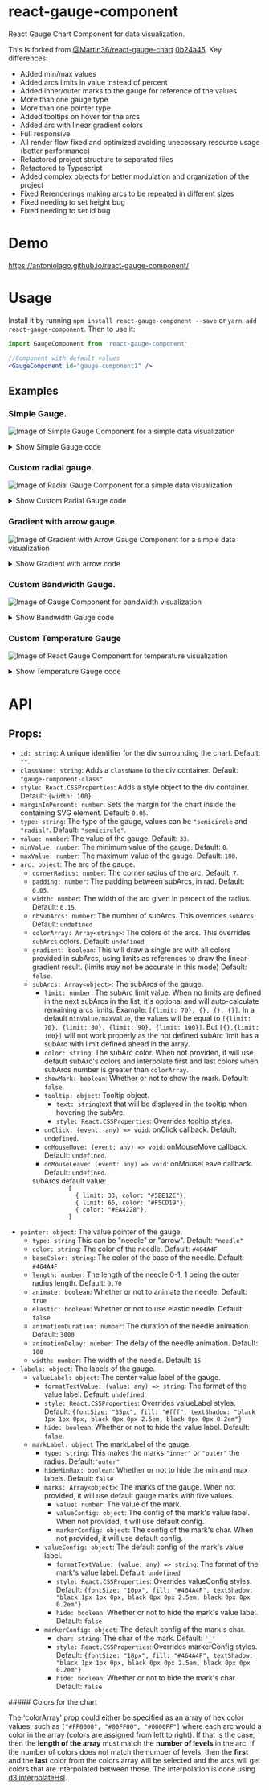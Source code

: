 # react-gauge-component
React Gauge Chart Component for data visualization.

This is forked from [@Martin36/react-gauge-chart](https://github.com/Martin36/react-gauge-chart) [0b24a45](https://github.com/Martin36/react-gauge-chart/pull/131).
Key differences:
<ul>
  <li>Added min/max values</li>
  <li>Added arcs limits in value instead of percent</li>
  <li>Added inner/outer marks to the gauge for reference of the values</li>
  <li>More than one gauge type</li>
  <li>More than one pointer type</li>
  <li>Added tooltips on hover for the arcs</li>
  <li>Added arc with linear gradient colors</li>
  <li>Full responsive</li>
  <li>All render flow fixed and optimized avoiding unecessary resource usage (better performance)</li>
  <li>Refactored project structure to separated files</li>
  <li>Refactored to Typescript</li>
  <li>Added complex objects for better modulation and organization of the project</li>
  <li>Fixed Rerenderings making arcs to be repeated in different sizes</li>
  <li>Fixed needing to set height bug</li>
  <li>Fixed needing to set id bug</li>
</ul>

# Demo
https://antoniolago.github.io/react-gauge-component/

# Usage
Install it by running `npm install react-gauge-component --save` or `yarn add react-gauge-component`. Then to use it:

```jsx
import GaugeComponent from 'react-gauge-component'

//Component with default values
<GaugeComponent id="gauge-component1" />
```

## Examples
### Simple Gauge.
![Image of Simple Gauge Component for a simple data visualization](https://antoniolago.github.io/react-gauge-component/images/simpleGauge.jpg "Simple Gauge Component")
<details>
  <summary>Show Simple Gauge code</summary>

  ### Simple Gauge
  
```jsx
<GaugeComponent
  id="simple-gauge"
  value={24.72}
  labels={{
    markLabel: {
      marks: [
        { value: 20 },
        { value: 50 },
        { value: 80 },
        { value: 100 }
      ]
    }
  }}
  pointer={{ elastic: true }}
/>
```
</details>

### Custom radial gauge.
![Image of Radial Gauge Component for a simple data visualization](https://antoniolago.github.io/react-gauge-component/images/radialGauge.jpg "Radial Gauge Component")
<details>
  <summary>Show Custom Radial Gauge code</summary>

  ### Custom Radial Gauge
  
```jsx
<GaugeComponent
  id="gauge-component-radial"
  value={50}
  type="radial"
  labels={{
    markLabel: {
      type: "inner",
      marks: [
        { value: 20 },
        { value: 40 },
        { value: 60 },
        { value: 80 },
        { value: 100 }
      ]
    }
  }}
  arc={{
    colorArray: ['#5BE12C','#EA4228'],
    subArcs: [{limit: 10}, {limit: 30}, {}, {}, {}],
    padding: 0.02,
    width: 0.3
  }}
  pointer={{
    elastic: true,
    animationDelay: 0
  }}
/>
```
</details>

### Gradient with arrow gauge.
![Image of Gradient with Arrow Gauge Component for a simple data visualization](https://antoniolago.github.io/react-gauge-component/images/arrowGauge.jpg "Gradient with Arrow Gauge Component")
<details>
  <summary>Show Gradient with arrow code</summary>

  ### Custom gradient with arrow
  
```jsx
<GaugeComponent
  id="gauge-component4"
  arc={{
    gradient: true,
    width: 0.15,
    padding: 0,
    subArcs: [
      {
        limit: 15,
        color: '#EA4228',
        showMark: true
      },
      {
        limit: 37,
        color: '#F5CD19',
        showMark: true
      },
      {
        limit: 58,
        color: '#5BE12C',
        showMark: true
      },
      {
        limit: 75,
        color: '#F5CD19',
        showMark: true
      },
      { color: '#EA4228' }
    ]
  }}
  value={50}
  pointer={{type: "arrow", elastic: true}}
/>
```
</details>

### Custom Bandwidth Gauge.
![Image of Gauge Component for bandwidth visualization](https://antoniolago.github.io/react-gauge-component/images/bandGauge.jpg "Gauge Component for bandwidth visualization")
<details>
  <summary>Show Bandwidth Gauge code</summary>

  ### Bandwidth Gauge
  
```jsx
const kbitsToMbits = (value) => {
  if (value >= 1000) {
    value = value / 1000;
    if (Number.isInteger(value)) {
      return value.toFixed(0) + ' mbit/s';
    } else {
      return value.toFixed(1) + ' mbit/s';
    }
  } else {
    return value.toFixed(0) + ' kbit/s';
  }
}
<GaugeComponent
  id="bandwidth-gauge"
  arc={{
    nbSubArcs: 30,
    colorArray: ['#5BE12C', '#F5CD19', '#EA4228'],
    width: 0.3,
  }}
  labels={{
    valueLabel: {
      fontSize: 40,
      formatTextValue: kbitsToMbits 
    },
    markLabel: {
      marks: [
        { value: 100 },
        { value: 200 },
        { value: 300 },
        { value: 400 },
        { value: 500 },
        { value: 600 },
        { value: 700 },
        { value: 800 },
        { value: 900 },
        { value: 1000 },
        { value: 1500 },
        { value: 2000 },
        { value: 2500 },
        { value: 3000 },
      ],
      valueConfig: {
        formatTextValue: kbitsToMbits
      }
    }
  }}
  value={900}
  maxValue={3000}
/>
```
</details>

### Custom Temperature Gauge
![Image of React Gauge Component for temperature visualization](https://antoniolago.github.io/react-gauge-component/images/tempGauge.jpg "Gauge Component for temperature visualization")
<details>
  <summary>Show Temperature Gauge code</summary>

  ### Temperature Gauge
  
```jsx
<GaugeComponent
  id="temperature-gauge"
  arc={{
    width: 0.2,
    padding: 0.01,
    subArcs: [
      { 
        limit: 15, 
        color: '#EA4228', 
        showMark: true ,
        tooltip: { text: 'Too low temperature!' }
      },
      { 
        limit: 17, 
        color: '#F5CD19', 
        showMark: true,
        tooltip: { text: 'Low temperature!' }
      },
      { 
        limit: 28, 
        color: '#5BE12C', 
        showMark: true,
        tooltip: { text: 'OK temperature!' } 
      },
      { 
        limit: 30, 
        color: '#F5CD19', 
        showMark: true,
        tooltip: { text: 'High temperature!' }
      },
      { 
        color: '#EA4228',
        tooltip: { text: 'Too high temperature!' }
      }
    ]
  }}
  pointer={{
    color: '#345243',
    length: 0.90,
    width: 15,
    animDelay: 200,
  }}
  labels={{
    valueLabel: { formatTextValue: value => value + 'ºC' },
    markLabel: {
      valueConfig: { formatTextValue: value => value + 'ºC', fontSize: 10 },
      marks: [
        { value: 13 },
        { value: 22.5 },
        { value: 32 }
      ],
    }
  }}
  value={22.5}
  minValue={10}
  maxValue={35}
/>
```
</details>

# API
<h2>Props:</h2>
<ul>
   <li><code>id: string</code>: A unique identifier for the div surrounding the chart. Default: <code>""</code>.</li>
   <li><code>className: string</code>: Adds a <code>className</code> to the div container. Default: <code>"gauge-component-class"</code>.</li>
   <li><code>style: React.CSSProperties</code>: Adds a style object to the div container. Default: <code>{width: 100}</code>.</li>
   <li><code>marginInPercent: number</code>: Sets the margin for the chart inside the containing SVG element. Default: <code>0.05</code>.</li>
   <li><code>type: string</code>: The type of the gauge, values can be <code>"semicircle</code> and <code>"radial"</code>. Default: <code>"semicircle"</code>.</li>
   <li><code>value: number</code>: The value of the gauge. Default: <code>33</code>.</li>
   <li><code>minValue: number</code>: The minimum value of the gauge. Default: <code>0</code>.</li>
   <li><code>maxValue: number</code>: The maximum value of the gauge. Default: <code>100</code>.</li>
   <li><code>arc: object</code>: The arc of the gauge.
    <ul>
      <li><code>cornerRadius: number</code>: The corner radius of the arc. Default: <code>7</code>.</li>
      <li><code>padding: number</code>: The padding between subArcs, in rad. Default: <code>0.05</code>.</li>
      <li><code>width: number</code>: The width of the arc given in percent of the radius. Default: <code>0.15</code>.</li>
      <li><code>nbSubArcs: number</code>: The number of subArcs. This overrides <code>subArcs</code>. Default: <code>undefined</code></li>
      <li><code>colorArray: Array&lt;string&gt;</code>: The colors of the arcs. This overrides <code>subArcs</code> colors. Default: <code>undefined</code></li>
      <li><code>gradient: boolean</code>: This will draw a single arc with all colors provided in subArcs, using limits as references to draw the linear-gradient result. (limits may not be accurate in this mode) Default: <code>false</code>.</li>
      <li><code>subArcs: Array&lt;object&gt;</code>: The subArcs of the gauge.
        <ul>
          <li><code>limit: number</code>: The subArc limit value. When no limits are defined in the next subArcs in the list, it's optional and will auto-calculate remaining arcs limits. Example: <code>[{limit: 70}, {}, {}, {}]</code>. In a default <code>minValue/maxValue</code>, the values will be equal to <code>[{limit: 70}, {limit: 80}, {limit: 90}, {limit: 100}]</code>. But <code>[{},{limit: 100}]</code> will not work properly as the not defined subArc limit has a subArc with limit defined ahead in the array.</li>
              <li><code>color: string</code>: The subArc color. When not provided, it will use default subArc's colors and interpolate first and last colors when subArcs number is greater than <code>colorArray</code>.</li>
              <li><code>showMark: boolean</code>: Whether or not to show the mark. Default: <code>false</code>.</li>
              <li><code>tooltip: object</code>: Tooltip object.
              <ul>
                <li><code>text: string</code>text that will be displayed in the tooltip when hovering the subArc.</li>
                <li><code>style: React.CSSProperties</code>: Overrides tooltip styles.</li>
              </ul>
              </li>
              <li><code>onClick: (event: any) => void</code>: onClick callback. Default: <code>undefined</code>.</li>
              <li><code>onMouseMove: (event: any) => void</code>: onMouseMove callback. Default: <code>undefined</code>.</li>
              <li><code>onMouseLeave: (event: any) => void</code>: onMouseLeave callback. Default: <code>undefined</code>.</li>
        </ul>
        subArcs default value: 
        <code>
          [
            { limit: 33, color: "#5BE12C"},
            { limit: 66, color: "#F5CD19"},
            { color: "#EA4228"},
          ]
        </code>
      </li>
    </ul></li>
    <li><code>pointer: object</code>: The value pointer of the gauge.
      <ul>
        <li><code>type: string</code> This can be "needle" or "arrow". Default: <code>"needle"</code></li>
        <li><code>color: string</code>: The color of the needle. Default: <code>#464A4F</code></li>
        <li><code>baseColor: string</code>: The color of the base of the needle. Default: <code>#464A4F</code></li>
        <li><code>length: number</code>: The length of the needle 0-1, 1 being the outer radius length. Default: <code>0.70</code></li>
        <li><code>animate: boolean</code>: Whether or not to animate the needle. Default: <code>true</code></li>
        <li><code>elastic: boolean</code>: Whether or not to use elastic needle. Default: <code>false</code></li>
        <li><code>animationDuration: number</code>: The duration of the needle animation. Default: <code>3000</code></li>
        <li><code>animationDelay: number</code>: The delay of the needle animation. Default: <code>100</code></li>
        <li><code>width: number</code>: The width of the needle. Default: <code>15</code></li>
      </ul>
    </li>
    <li><code>labels: object</code>: The labels of the gauge.
      <ul>
         <li><code>valueLabel: object</code>: The center value label of the gauge.
            <ul>
               <li><code>formatTextValue: (value: any) => string</code>: The format of the value label. Default: <code>undefined</code>.</li>
               <li><code>style: React.CSSProperties</code>: Overrides valueLabel styles. Default: <code>{fontSize: "35px", fill: "#fff", textShadow: "black 1px 1px 0px, black 0px 0px 2.5em, black 0px 0px 0.2em"}</code></li>
               <li><code>hide: boolean</code>: Whether or not to hide the value label. Default: <code>false</code>.</li>
            </ul></li>
          <li><code>markLabel: object</code> The markLabel of the gauge.
            <ul>
                <li><code>type: string</code>: This makes the marks <code>"inner"</code> or <code>"outer"</code> the radius. Default:<code>"outer"</code></li>
                <li><code>hideMinMax: boolean</code>: Whether or not to hide the min and max labels. Default: <code>false</code></li>
                <li><code>marks: Array&lt;object&gt;</code>: The marks of the gauge. When not provided, it will use default gauge marks with five values.
                    <ul>
                        <li><code>value: number</code>: The value of the mark.</li>
                        <li><code>valueConfig: object</code>: The config of the mark's value label. When not provided, it will use default config.</li>
                        <li><code>markerConfig: object</code>: The config of the mark's char. When not provided, it will use default config.</li>
                    </ul>
                  </li>
                <li><code>valueConfig: object</code>: The default config of the mark's value label.
                    <ul>
                        <li><code>formatTextValue: (value: any) => string</code>: The format of the mark's value label. Default: <code>undefined</code></li>
                        <li><code>style: React.CSSProperties</code>: Overrides valueConfig styles. Default: <code>{fontSize: "10px", fill: "#464A4F", textShadow: "black 1px 1px 0px, black 0px 0px 2.5em, black 0px 0px 0.2em"}</code></li>
                        <li><code>hide: boolean</code>: Whether or not to hide the mark's value label. Default: <code>false</code></li>
                    </ul>
                  </li>
                <li><code>markerConfig: object</code>: The default config of the mark's char.
                  <ul>
                      <li><code>char: string</code>: The char of the mark. Default: <code>'_'</code></li>
                      <li><code>style: React.CSSProperties</code>: Overrides markerConfig styles. Default: <code>{fontSize: "18px", fill: "#464A4F", textShadow: "black 1px 1px 0px, black 0px 0px 2.5em, black 0px 0px 0.2em"}</code></li>
                      <li><code>hide: boolean</code>: Whether or not to hide the mark's char. Default: <code>false</code></li>
                  </ul>
                </li>
            </ul>
        </li>
      </ul>
    </li>
</ul>
##### Colors for the chart

The 'colorArray' prop could either be specified as an array of hex color values, such as `["#FF0000", "#00FF00", "#0000FF"]` where
each arc would a color in the array (colors are assigned from left to right). If that is the case, then the **length of the array**
must match the **number of levels** in the arc.
If the number of colors does not match the number of levels, then the **first** and the **last** color from the colors array will
be selected and the arcs will get colors that are interpolated between those. The interpolation is done using [d3.interpolateHsl](https://github.com/d3/d3-interpolate#interpolateHsl).
